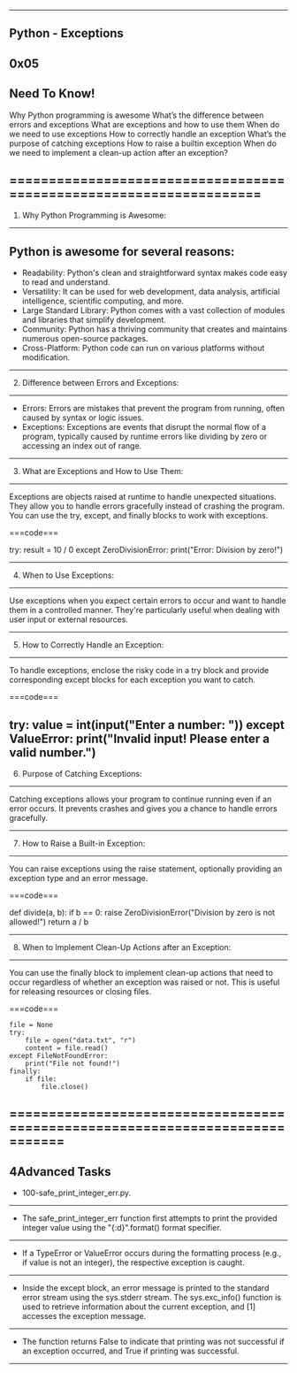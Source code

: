 -----------------
 Python - Exceptions
--------------------
0x05
-----

Need To Know!
--------------

Why Python programming is awesome
What’s the difference between errors and exceptions
What are exceptions and how to use them
When do we need to use exceptions
How to correctly handle an exception
What’s the purpose of catching exceptions
How to raise a builtin exception
When do we need to implement a clean-up action after an exception?

===================================================================
--------------------------------------------------------------------

1. Why Python Programming is Awesome:
--------------------------------------------------------------------
Python is awesome for several reasons:
--------------------------------------------------------------------

 * Readability: Python's clean and straightforward syntax makes code easy to read and understand.
 * Versatility: It can be used for web development, data analysis, artificial intelligence, scientific computing, and more.
 * Large Standard Library: Python comes with a vast collection of modules and libraries that simplify development.
 *  Community: Python has a thriving community that creates and maintains numerous open-source packages.
 * Cross-Platform: Python code can run on various platforms without modification.

--------------------------------------------------------------------
2. Difference between Errors and Exceptions:
--------------------------------------------------------------------

 * Errors: Errors are mistakes that prevent the program from running, often caused by syntax or logic issues.
 * Exceptions: Exceptions are events that disrupt the normal flow of a program, typically caused by runtime errors like dividing by zero or accessing an index out of range.

--------------------------------------------------------------------
3. What are Exceptions and How to Use Them:
--------------------------------------------------------------------
Exceptions are objects raised at runtime to handle unexpected situations. They allow you to handle errors gracefully instead of crashing the program. You can use the try, except, and finally blocks to work with exceptions.


===code===

try:
    result = 10 / 0
except ZeroDivisionError:
    print("Error: Division by zero!")

--------------------------------------------------------------------
4. When to Use Exceptions:
--------------------------------------------------------------------
Use exceptions when you expect certain errors to occur and want to handle them in a controlled manner. They're particularly useful when dealing with user input or external resources.

--------------------------------------------------------------------
5. How to Correctly Handle an Exception:
--------------------------------------------------------------------
To handle exceptions, enclose the risky code in a try block and provide corresponding except blocks for each exception you want to catch.

===code===

try:
    value = int(input("Enter a number: "))
except ValueError:
    print("Invalid input! Please enter a valid number.")
--------------------------------------------------------------------
6. Purpose of Catching Exceptions:
--------------------------------------------------------------------
Catching exceptions allows your program to continue running even if an error occurs. It prevents crashes and gives you a chance to handle errors gracefully.

--------------------------------------------------------------------
7. How to Raise a Built-in Exception:
--------------------------------------------------------------------
You can raise exceptions using the raise statement, optionally providing an exception type and an error message.


===code===

def divide(a, b):
    if b == 0:
        raise ZeroDivisionError("Division by zero is not allowed!")
    return a / b

--------------------------------------------------------------------
8. When to Implement Clean-Up Actions after an Exception:
--------------------------------------------------------------------
You can use the finally block to implement clean-up actions that need to occur regardless of whether an exception was raised or not. This is useful for releasing resources or closing files.

===code===

	file = None
	try:
		file = open("data.txt", "r")
		content = file.read()
	except FileNotFoundError:
		print("File not found!")
	finally:
		if file:
			file.close()
=============================================================================
------------------------
4Advanced Tasks
---------------

* 100-safe_print_integer_err.py.
--------------------------------
* The safe_print_integer_err function first attempts to print the provided integer value using the "{:d}".format() format specifier.
-----
* If a TypeError or ValueError occurs during the formatting process (e.g., if value is not an integer), the respective exception is caught.
-----
* Inside the except block, an error message is printed to the standard error stream using the sys.stderr stream. The sys.exc_info() function is used to retrieve information about the current exception, and [1] accesses the exception message.
-----
* The function returns False to indicate that printing was not successful if an exception occurred, and True if printing was successful.
--------------------------------------------------------------------------------
